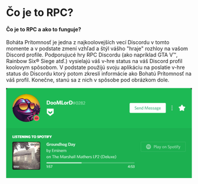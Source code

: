 # Čo je to RPC?

#### Čo je to RPC a ako to funguje?

Boháta Prítomnosť je jedna z najkoolovejších vecí Discordu v tomto momente a v podstate zmení vzhľad a štýl vášho "hraje" rozhloy na vašom Discord profile. Podporujucé hry RPC Discordu \(ako napríklad GTA V™, Rainbow Six® Siege atď.\) vysielajú váš v-hre status na váš Discord profil koolovym spôsobom. V podstate použijú svoju aplikáciu na poslatie v-hre status do Discordu ktorý potom zkreslí informácie ako Bohatú Prítomnosť na váš profil. Konečne, stanú sa z nich v spôsobe pod obrázkom dole.

![Spotify RPC](../.gitbook/assets/spotify_rpc_example.PNG)

